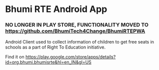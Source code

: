 # Bhumi RTE Android App

### NO LONGER IN PLAY STORE, FUNCTIONALITY MOVED TO https://github.com/BhumiTech4Change/BhumiRTEPWA


Android Client used to collect information of children to get free seats in schools as a part of Right To Education initiative.

Find it on https://play.google.com/store/apps/details?id=org.bhumi.bhumisrte&hl=en_IN&gl=US


